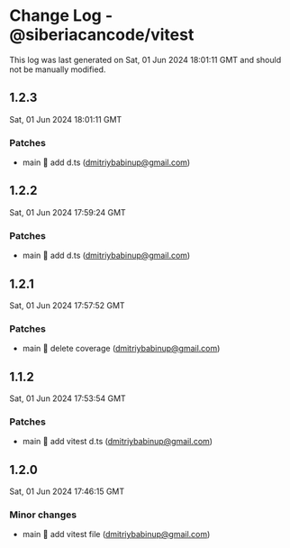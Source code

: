# Change Log - @siberiacancode/vitest

This log was last generated on Sat, 01 Jun 2024 18:01:11 GMT and should not be manually modified.

<!-- Start content -->

## 1.2.3

Sat, 01 Jun 2024 18:01:11 GMT

### Patches

- main 🧊 add d.ts (dmitriybabinup@gmail.com)

## 1.2.2

Sat, 01 Jun 2024 17:59:24 GMT

### Patches

- main 🧊 add d.ts (dmitriybabinup@gmail.com)

## 1.2.1

Sat, 01 Jun 2024 17:57:52 GMT

### Patches

- main 🧊 delete coverage (dmitriybabinup@gmail.com)

## 1.1.2

Sat, 01 Jun 2024 17:53:54 GMT

### Patches

- main 🧊 add vitest d.ts (dmitriybabinup@gmail.com)

## 1.2.0

Sat, 01 Jun 2024 17:46:15 GMT

### Minor changes

- main 🧊 add vitest file (dmitriybabinup@gmail.com)
